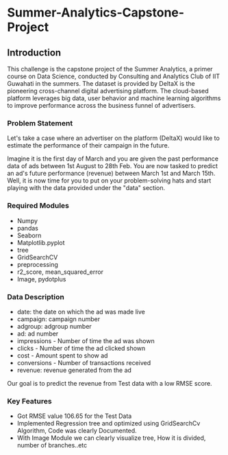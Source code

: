 # Summer-Analytics-Capstone-Project
## Introduction
This challenge is the capstone project of the Summer Analytics, a primer course on Data Science, conducted by Consulting and Analytics Club of IIT Guwahati in the summers.
The dataset is provided by DeltaX is the pioneering cross-channel digital advertising platform. The cloud-based platform leverages big data, user behavior
and machine learning algorithms to improve performance across the business funnel of advertisers.

### Problem Statement
Let's take a case where an advertiser on the platform (DeltaX) would like to estimate the performance of their campaign in the future.

Imagine it is the first day of March and you are given the past performance data of ads between 1st August to 28th Feb. You are now tasked to predict an ad's future performance (revenue) between March 1st and March 15th. Well, it is now time for you to put on your problem-solving hats and start playing with the data provided under the "data" section.

### Required Modules
* Numpy
* pandas
* Seaborn
* Matplotlib.pyplot
* tree
* GridSearchCV
* preprocessing
* r2_score, mean_squared_error
* Image, pydotplus

### Data Description
* date: the date on which the ad was made live
* campaign: campaign number
* adgroup: adgroup number
* ad: ad number
* impressions - Number of time the ad was shown
* clicks - Number of time the ad clicked shown
* cost - Amount spent to show ad
* conversions - Number of transactions received
* revenue: revenue generated from the ad

Our goal is to predict the revenue from Test data with a low RMSE score.

### Key Features
* Got RMSE value 106.65 for the Test Data
* Implemented Regression tree and optimized using GridSearchCv Algorithm, Code was clearly Documented.
* With Image Module we can clearly visualize tree, How it is divided, number of branches..etc
